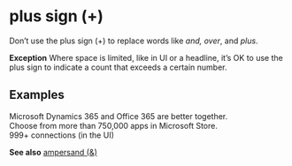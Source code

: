 # plus sign (+)

Don’t use the plus sign (+) to replace words like *and, over*, and *plus*.

**Exception** Where space is limited, like in UI or a headline, it’s OK to use the
plus sign to indicate a count that exceeds a certain number.

## Examples

Microsoft Dynamics 365 and Office 365 are better together.  
Choose from more than 750,000 apps in Microsoft Store.  
999+ connections (in the UI) 

**See also** [ampersand (&)](../a/ampersand.md)
